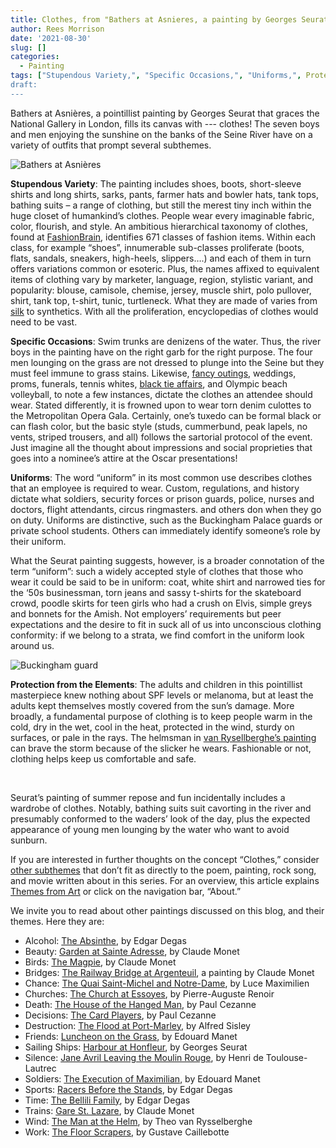```yaml
---
title: Clothes, from "Bathers at Asnieres, a painting by Georges Seurat
author: Rees Morrison
date: '2021-08-30'
slug: []
categories:
  - Painting
tags: ["Stupendous Variety,", "Specific Occasions,", "Uniforms,", Protection from the Elements", ]
draft: 
---
```


Bathers at Asnières, a pointillist painting by Georges Seurat that graces the National Gallery in London, fills its canvas with --- clothes!  The seven boys and men enjoying the sunshine on the banks of the Seine River have on a variety of outfits that prompt several subthemes.

<!--more-->

![Bathers at Asnières](/media/ClothesSeurat.png)

**Stupendous Variety**:  The painting includes shoes, boots, short-sleeve shirts and long shirts, sarks, pants, farmer hats and bowler hats, tank tops, bathing suits – a range of clothing, but still the merest tiny inch within the huge closet of humankind’s clothes.  People wear every imaginable fabric, color, flourish, and style.  An ambitious hierarchical taxonomy of clothes, found at [FashionBrain](https://fashionbrain-project.eu/fashion-taxonomy/), identifies 671 classes of fashion items.  Within each class, for example “shoes”, innumerable sub-classes proliferate (boots, flats, sandals, sneakers, high-heels, slippers….) and each of them in turn offers variations common or esoteric.  Plus, the names affixed to equivalent items of clothing vary by marketer, language, region, stylistic variant, and popularity: blouse, camisole, chemise, jersey, muscle shirt, polo pullover, shirt, tank top, t-shirt, tunic, turtleneck.  What they are made of varies from [silk](Julia) to synthetics.  With all the proliferation, encyclopedias of clothes would need to be vast.

**Specific Occasions**:  Swim trunks are denizens of the water.  Thus, the river boys in the painting have on the right garb for the right purpose.  The four men lounging on the grass are not dressed to plunge into the Seine but they must feel immune to grass stains.  Likewise, [fancy outings](Fire), weddings, proms, funerals, tennis whites, [black tie affairs](Fair), and Olympic beach volleyball, to note a few instances, dictate the clothes an attendee should wear.  Stated differently, it is frowned upon to wear torn denim culottes to the Metropolitan Opera Gala.  Certainly, one’s tuxedo can be formal black or can flash color, but the basic style (studs, cummerbund, peak lapels, no vents, striped trousers, and all) follows the sartorial protocol of the event.  Just imagine all the thought about impressions and social proprieties that goes into a nominee’s attire at the Oscar presentations!

**Uniforms**:  The word “uniform” in its most common use describes clothes that an employee is required to wear.   Custom, regulations, and history dictate what soldiers, security forces or prison guards, police, nurses and doctors, flight attendants, circus ringmasters.  and others don when they go on duty.   Uniforms are distinctive, such as the Buckingham Palace guards or private school students.  Others can immediately identify someone’s role by their uniform.  

What the Seurat painting suggests, however, is a broader connotation of the term “uniform”: such a widely accepted style of clothes that those who wear it could be said to be in uniform: coat, white shirt and narrowed ties for the ‘50s businessman, torn jeans and sassy t-shirts for the skateboard crowd, poodle skirts for teen girls who had a crush on Elvis, simple greys and bonnets for the Amish.  Not employers’ requirements but peer expectations and the desire to fit in suck all of us into unconscious clothing conformity: if we belong to a strata, we find comfort in the uniform look around us.

![Buckingham guard](/media/ClothesBuckingham.jpg)

**Protection from the Elements**: The adults and children in this pointillist masterpiece knew nothing about SPF levels or melanoma, but at least the adults kept themselves mostly covered from the sun’s damage.  More broadly, a fundamental purpose of clothing is to keep people warm in the cold, dry in the wet, cool in the heat, protected in the wind, sturdy on surfaces, or pale in the rays.  The helmsman in [van Rysellberghe’s painting](Helmsman) can brave the storm because of the slicker he wears.  Fashionable or not, clothing helps keep us comfortable and safe.

&nbsp;

Seurat’s painting of summer repose and fun incidentally includes a wardrobe of clothes.  Notably, bathing suits suit cavorting in the river and presumably conformed to the waders’ look of the day, plus the expected appearance of young men lounging by the water who want to avoid sunburn.


If you are interested in further thoughts on the concept “Clothes,” consider [other subthemes]() that don’t fit as directly to the poem, painting, rock song, and movie written about in this series.  For an overview, this article explains [Themes from Art](http://bit.ly/3sRXopI) or click on the navigation bar, “About.”

We invite you to read about other paintings discussed on this blog, and their themes.  Here they are: 

* Alcohol: [The Absinthe](https://themesfromart.com/post/2021-02-03-alcohol-absinthe-degas/alcoholabsinthedegas/), by Edgar Degas
* Beauty: [Garden at Sainte Adresse](https://themesfromart.com/post/2021-04-21-beauty-garden-at-sainte-adresse-from-a-painting-by-claude-monet/beautystadress/), by Claude Monet
* Birds: [The Magpie](https://themesfromart.com/post/2021-06-07-birds-the-magpie-a-painting-by-claude-monet/birdsmagpie/), by Claude Monet
* Bridges: [The Railway Bridge at Argenteuil](https://themesfromart.com/post/2021-07-26-bridges-from-the-railway-bridge-at-argenteuill-a-painting-by-claude-monet/bridgesmonet/), a painting by Claude Monet
* Chance: [The Quai Saint-Michel and Notre-Dame](http://localhost:4321/post/2021-03-14-chancechurch/chancechurch/), by Luce Maximilien
* Churches: [The Church at Essoyes](https://themesfromart.com/post/2021-05-21-churches-from-the-church-at-essoyes-a-painting-by-pierre-auguste-renoir/churchesrenoir/), by Pierre-Auguste Renoir 
* Death: [The House of the Hanged Man](https://themesfromart.com/post/2021-05-03-death-from-house-of-the-hanged-man-a-painting-by-paul-cezanne/deathhanged/), by Paul Cezanne
* Decisions: [The Card Players](https://themesfromart.com/post/2021-02-08-decisions-the-card-players-a-painting-by-paul-cezanne/decisionscardplayerscezanne/), by Paul Cezanne
* Destruction: [The Flood at Port-Marley](https://themesfromart.com/post/2021-02-18-destruction-from-flood-at-port-marly-a-painting-by-alfred-sisley/destructionflood/), by Alfred Sisley
* Friends: [Luncheon on the Grass](https://themesfromart.com/post/2021-06-20-friends-luncheon-on-the-grass-a-painting-by-edouard-manet/friendsluncheon/), by Edouard Manet
* Sailing Ships: [Harbour at Honfleur](https://themesfromart.com/post/2021-06-26-sailing-ships-harbour-at-honfleur-a-painting-by-georges-seurat/sailinghonfleur/), by Georges Seurat
* Silence: [Jane Avril Leaving the Moulin Rouge](https://themesfromart.com/post/silenceavril/), by Henri de Toulouse-Lautrec
* Soldiers: [The Execution of Maximilian](https://themesfromart.com/post/2021-08-02-soldiers-the-execution-of-maximilian-a-painting-by-edouard-manet/soldiersmanet/), by Edouard Manet 
* Sports: [Racers Before the Stands](https://themesfromart.com/post/2021-07-12-sports-from-racers-before-the-stands-a-painting-by-edgar-degas/sportsdegas/), by Edgar Degas
* Time:	[The Bellili Family](https://themesfromart.com/post/2021-03-08-time-from-the-bellili-family-by-edgar-degas/timebellili/), by Edgar Degas
* Trains: [Gare St. Lazare](https://themesfromart.com/post/2021-05-10-trainslazare/trainslazare/), by Claude Monet
* Wind: [The Man at the Helm](https://themesfromart.com/post/2021-08-12-wind-from-the-man-at-the-helm-a-painting-by-theo-van-rysselberghe/windhelm/), by Theo van Rysselberghe
* Work:	 [The Floor Scrapers](https://themesfromart.com/post/2021-02-26-workscrapers/workscrapers/), by Gustave Caillebotte
